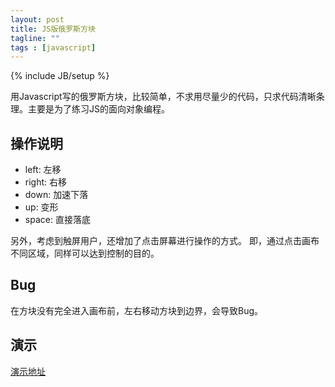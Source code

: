 ```yaml
---
layout: post
title: JS版俄罗斯方块
tagline: ""
tags : [javascript]
---
```

{% include JB/setup %}

用Javascript写的俄罗斯方块，比较简单，不求用尽量少的代码，只求代码清晰条理。主要是为了练习JS的面向对象编程。

## 操作说明
* left: 左移
* right: 右移
* down: 加速下落
* up: 变形
* space: 直接落底

另外，考虑到触屏用户，还增加了点击屏幕进行操作的方式。
即，通过点击画布不同区域，同样可以达到控制的目的。

## Bug
在方块没有完全进入画布前，左右移动方块到边界，会导致Bug。

## 演示

<!-- [演示地址]({{ site.production_url }}/project/2013-08-26-js-tetris.html) -->
[演示地址](http://127.0.0.1:4000/project/2013-08-26-js-tetris.html)
